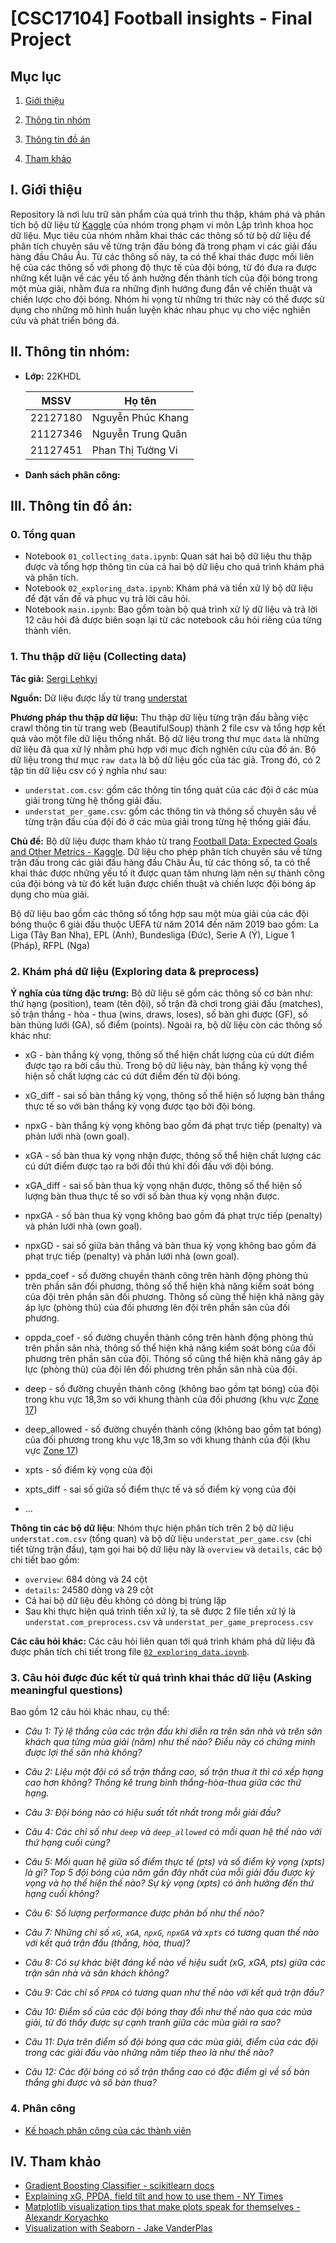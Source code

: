 # [CSC17104] Football insights - Final Project

## Mục lục

1. [Giới thiệu](#i-giới-thiệu)

2. [Thông tin nhóm](#ii-thông-tin-nhóm)

3. [Thông tin đồ án](#iii-thông-tin-đồ-án)

4. [Tham khảo](#iv-tham-khảo)

## I. Giới thiệu

Repository là nơi lưu trữ sản phẩm của quá trình thu thập, khám phá và phân tích bộ dữ liệu từ [Kaggle](https://www.kaggle.com/datasets/slehkyi/extended-football-stats-for-european-leagues-xg) của nhóm trong phạm vi môn Lập trình khoa học dữ liệu. Mục tiêu của nhóm nhằm khai thác các thông số từ bộ dữ liệu để phân tích chuyên sâu về từng trận đấu bóng đá trong phạm vi các giải đấu hàng đầu Châu Âu. Từ các thông số này, ta có thể khai thác được mối liên hệ của các thông số với phong độ thực tế của đội bóng, từ đó đưa ra được những kết luận về các yếu tố ảnh hưởng đến thành tích của đội bóng trong một mùa giải, nhằm đưa ra những định hướng đung đắn về chiến thuật và chiến lược cho đội bóng. Nhóm hi vọng từ những tri thức này có thể được sử dụng cho những mô hình huấn luyện khác nhau phục vụ cho việc nghiên cứu và phát triển bóng đá.

## II. Thông tin nhóm:

- **Lớp:** 22KHDL

  | MSSV     | Họ tên            |
  | -------- | ----------------- |
  | 22127180 | Nguyễn Phúc Khang |
  | 21127346 | Nguyễn Trung Quân |
  | 21127451 | Phan Thị Tường Vi |

- **Danh sách phân công:**

## III. Thông tin đồ án:

### 0. Tổng quan

- Notebook `01_collecting_data.ipynb`: Quan sát hai bộ dữ liệu thu thập được và tổng hợp thông tin của cả hai bộ dữ liệu cho quá trình khám phá và phân tích.
- Notebook `02_exploring_data.ipynb`: Khám phá và tiền xử lý bộ dữ liệu để đặt vấn đề và phục vụ trả lời câu hỏi.
- Notebook `main.ipynb`: Bao gồm toàn bộ quá trình xử lý dữ liệu và trả lời 12 câu hỏi đã được biên soạn lại từ các notebook câu hỏi riêng của từng thành viên.

### 1. Thu thập dữ liệu (Collecting data)

**Tác giả:** [Sergi Lehkyi](https://www.kaggle.com/slehkyi)

**Nguồn:** Dữ liệu được lấy từ trang [understat](https://understat.com)

**Phương pháp thu thập dữ liệu:** Thu thập dữ liệu từng trận đấu bằng việc crawl thông tin từ trang web (BeautifulSoup) thành 2 file csv và tổng hợp kết quả vào một file dữ liệu thống nhất. Bộ dữ liệu trong thư mục `data` là những dữ liệu đã qua xử lý nhằm phù hợp với mục đích nghiên cứu của đồ án. Bộ dữ liệu trong thư mục `raw data` là bộ dữ liệu gốc của tác giả. Trong đó, có 2 tập tin dữ liệu csv có ý nghĩa như sau:

- `understat.com.csv`: gồm các thông tin tổng quát của các đội ở các mùa giải trong từng hệ thống giải đấu.
- `understat_per_game.csv`: gồm các thông tin và thông số chuyên sâu về từng trận đấu của đội đó ở các mùa giải trong từng hệ thống giải đấu.

**Chủ đề:** Bộ dữ liệu được tham khảo từ trang [Football Data: Expected Goals and Other Metrics - Kaggle](https://www.kaggle.com/datasets/slehkyi/extended-football-stats-for-european-leagues-xg). Dữ liệu cho phép phân tích chuyên sâu về từng trận đấu trong các giải đấu hàng đầu Châu Âu, từ các thông số, ta có thể khai thác được những yếu tố ít được quan tâm nhưng làm nên sự thành công của đội bóng và từ đó kết luận được chiến thuật và chiến lược đội bóng áp dụng cho mùa giải.

Bộ dữ liệu bao gồm các thông số tổng hợp sau một mùa giải của các đội bóng thuộc 6 giải đấu thuộc UEFA từ năm 2014 đến năm 2019 bao gồm: La Liga (Tây Ban Nha), EPL (Anh), Bundesliga (Đức), Serie A (Ý), Ligue 1 (Pháp), RFPL (Nga)

### 2. Khám phá dữ liệu (Exploring data & preprocess)

**Ý nghĩa của từng đặc trưng:** Bộ dữ liệu sẽ gồm các thông số cơ bản như: thứ hạng (position), team (tên đội), số trận đã chơi trong giải đấu (matches), số trận thắng - hòa - thua (wins, draws, loses), số bàn ghi được (GF), số bàn thủng lưới (GA), số điểm (points). Ngoài ra, bộ dữ liệu còn các thông số khác như:

- xG - bàn thắng kỳ vọng, thông số thể hiện chất lượng của cú dứt điểm được tạo ra bởi cầu thủ. Trong bộ dữ liệu này, bàn thắng kỳ vọng thể hiện số chất lượng các cú dứt điểm đến từ đội bóng.

- xG_diff - sai số bàn thắng kỳ vọng, thông số thể hiện số lượng bàn thắng thực tế so với bàn thắng kỳ vọng được tạo bởi đội bóng.

- npxG - bàn thắng kỳ vọng không bao gồm đá phạt trực tiếp (penalty) và phản lưới nhà (own goal).

- xGA - số bàn thua kỳ vọng nhận được, thông số thể hiện chất lượng các cú dứt điểm được tạo ra bởi đối thủ khi đối đầu với đội bóng.

- xGA_diff - sai số bàn thua kỳ vọng nhận được, thông số thể hiện số lượng bàn thua thực tế so với số bàn thua kỳ vọng nhận được.

- npxGA - số bàn thua kỳ vọng không bao gồm đá phạt trực tiếp (penalty) và phản lưới nhà (own goal).

- npxGD - sai số giữa bàn thắng và bàn thua kỳ vọng không bao gồm đá phạt trực tiếp (penalty) và phản lưới nhà (own goal).

- ppda_coef - số đường chuyền thành công trên hành động phòng thủ trên phần sân đối phương, thông số thể hiện khả năng kiểm soát bóng của đội trên phần sân đối phương. Thông số cũng thể hiện khả năng gây áp lực (phòng thủ) của đối phương lên đội trên phần sân của đối phương.

- oppda_coef - số đường chuyền thành công trên hành động phòng thủ trên phần sân nhà, thông số thể hiện khả năng kiểm soát bóng của đối phương trên phần sân của đội. Thông số cũng thể hiện khả năng gây áp lực (phòng thủ) của đội lên đối phương trên phần sân nhà của đội.

- deep - số đường chuyền thành công (không bao gồm tạt bóng) của đội trong khu vực 18,3m so với khung thành của đối phương (khu vực [Zone 17](https://www.researchgate.net/figure/The-pitch-of-play-divided-into-18-zones_fig2_336578142))

- deep_allowed - số đường chuyền thành công (không bao gồm tạt bóng) của đối phương trong khu vực 18,3m so với khung thành của đội (khu vực [Zone 17](https://www.researchgate.net/figure/The-pitch-of-play-divided-into-18-zones_fig2_336578142))

- xpts - số điểm kỳ vọng của đội

- xpts_diff - sai số giữa số điểm thực tế và số điểm kỳ vọng của đội

- ...

**Thông tin các bộ dữ liệu**: Nhóm thực hiện phân tích trên 2 bộ dữ liệu `understat.com.csv` (tổng quan) và bộ dữ liệu `understat_per_game.csv` (chi tiết từng trận đấu), tạm gọi hai bộ dữ liệu này là `overview` và `details`, các bộ chi tiết bao gồm:

- `overview`: 684 dòng và 24 cột
- `details`: 24580 dòng và 29 cột
- Cả hai bộ dữ liệu đều không có dòng bị trùng lặp
- Sau khi thực hiện quá trình tiền xử lý, ta sẽ được 2 file tiền xử lý là `understat.com_preprocess.csv` và `understat_per_game_preprocess.csv`

**Các câu hỏi khác:** Các câu hỏi liên quan tới quá trình khám phá dữ liệu đã được phân tích chi tiết trong file [`02_exploring_data.ipynb`](https://github.com/ntkwan/csc17104-football-insights/blob/main/02_exploring_data.ipynb).

### 3. Câu hỏi được đúc kết từ quá trình khai thác dữ liệu (Asking meaningful questions)

Bao gồm 12 câu hỏi khác nhau, cụ thể:

- _Câu 1: Tỷ lệ thắng của các trận đấu khi diễn ra trên sân nhà và trên sân khách qua từng mùa giải (năm) như thế nào? Điều này có chứng minh được lợi thế sân nhà không?_

- _Câu 2: Liệu một đội có số trận thắng cao, số trận thua ít thì có xếp hạng cao hơn không? Thống kê trung bình thắng-hòa-thua giữa các thứ hạng._

- _Câu 3: Đội bóng nào có hiệu suất tốt nhất trong mỗi giải đấu?_

- _Câu 4: Các chỉ số như `deep` và `deep_allowed` có mối quan hệ thế nào với thứ hạng cuối cùng?_

- _Câu 5: Mối quan hệ giữa số điểm thực tế (pts) và số điểm kỳ vọng (xpts) là gì? Top 5 đội bóng của năm gần đây nhất của mỗi giải đấu được kỳ vọng và họ thể hiện thế nào? Sự kỳ vọng (xpts) có ảnh hưởng đến thứ hạng cuối không?_

- _Câu 6: Số lượng performance được phân bố như thế nào?_

- _Câu 7: Những chỉ số `xG`, `xGA`, `npxG`, `npxGA` và `xpts` có tương quan thế nào với kết quả trận đấu (thắng, hòa, thua)?_

- _Câu 8: Có sự khác biệt đáng kể nào về hiệu suất (xG, xGA, pts) giữa các trận sân nhà và sân khách không?_

- _Câu 9: Các chỉ số `PPDA` có tương quan như thế nào với kết quả trận đấu?_

- _Câu 10: Điểm số của các đội bóng thay đổi như thế nào qua các mùa giải, từ đó thấy được sự cạnh tranh giữa các mùa giải ra sao?_

- _Câu 11: Dựa trên điểm số đội bóng qua các mùa giải, điểm của các đội trong các giải đấu vào những năm tiếp theo là như thế nào?_

- _Câu 12: Các đội bóng có số trận thắng cao có đặc điểm gì về số bàn thắng ghi được và số bàn thua?_

### 4. Phân công

- [Kế hoạch phân công của các thành viên](https://drive.google.com/drive/folders/1O996Bsyh-EuSL-F8hDH8_6lHPJuBrI-J?usp=drive_link)

## IV. Tham khảo

- [Gradient Boosting Classifier - scikitlearn docs](https://scikit-learn.org/1.5/modules/generated/sklearn.ensemble.GradientBoostingClassifier.html)
- [Explaining xG, PPDA, field tilt and how to use them - NY Times](https://www.nytimes.com/athletic/2730755/2021/07/28/the-athletics-football-analytics-glossary-explaining-xg-ppda-field-tilt-and-how-to-use-them/)
- [Matplotlib visualization tips that make plots speak for themselves - Alexandr Koryachko
  ](https://www.xomnia.com/post/matplotlib-visualization-tips-that-make-plots-speak-for-themselves/)
- [Visualization with Seaborn - Jake VanderPlas](https://jakevdp.github.io/PythonDataScienceHandbook/04.14-visualization-with-seaborn.html)
